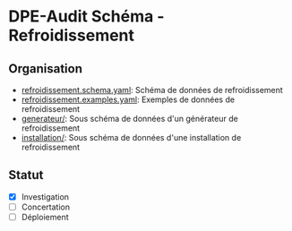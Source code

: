 # DPE-Audit Schéma - Refroidissement

## Organisation

- [refroidissement.schema.yaml](./refroidissement.schema.yaml): Schéma de données de refroidissement
- [refroidissement.examples.yaml](./refroidissement.examples.yaml): Exemples de données de refroidissement
- [generateur/](./generateur/README.md): Sous schéma de données d'un générateur de refroidissement
- [installation/](./installation/README.md): Sous schéma de données d'une installation de refroidissement

## Statut

- [x] Investigation
- [ ] Concertation
- [ ] Déploiement
